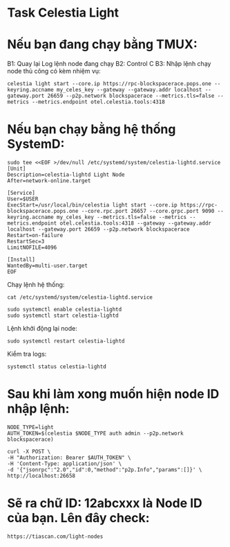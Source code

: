 # Task Celestia Light

# Nếu bạn đang chạy bằng TMUX:

B1: Quay lại Log lệnh node đang chạy
B2: Control C
B3: Nhập lệnh chạy node thủ công có kèm nhiệm vụ:
    
    celestia light start --core.ip https://rpc-blockspacerace.pops.one --keyring.accname my_celes_key --gateway --gateway.addr localhost --gateway.port 26659 --p2p.network blockspacerace --metrics.tls=false --metrics --metrics.endpoint otel.celestia.tools:4318
    
    
# Nếu bạn chạy bằng hệ thống SystemD:

    sudo tee <<EOF >/dev/null /etc/systemd/system/celestia-lightd.service
    [Unit]
    Description=celestia-lightd Light Node
    After=network-online.target

    [Service]
    User=$USER
    ExecStart=/usr/local/bin/celestia light start --core.ip https://rpc-blockspacerace.pops.one --core.rpc.port 26657 --core.grpc.port 9090 --keyring.accname my_celes_key --metrics.tls=false --metrics --metrics.endpoint otel.celestia.tools:4318 --gateway --gateway.addr localhost --gateway.port 26659 --p2p.network blockspacerace
    Restart=on-failure
    RestartSec=3
    LimitNOFILE=4096

    [Install]
    WantedBy=multi-user.target
    EOF
    
Chạy lệnh hệ thống:
  
    cat /etc/systemd/system/celestia-lightd.service
    
    sudo systemctl enable celestia-lightd
    sudo systemctl start celestia-lightd
    
Lệnh khởi động lại node:

    sudo systemctl restart celestia-lightd
    
Kiểm tra logs:

    systemctl status celestia-lightd

# Sau khi làm xong muốn hiện node ID nhập lệnh:

    NODE_TYPE=light
    AUTH_TOKEN=$(celestia $NODE_TYPE auth admin --p2p.network blockspacerace)

    curl -X POST \
    -H "Authorization: Bearer $AUTH_TOKEN" \
    -H 'Content-Type: application/json' \
    -d '{"jsonrpc":"2.0","id":0,"method":"p2p.Info","params":[]}' \
    http://localhost:26658
    
# Sẽ ra chữ ID: 12abcxxx là Node ID của bạn. Lên đây check:

    https://tiascan.com/light-nodes
    
